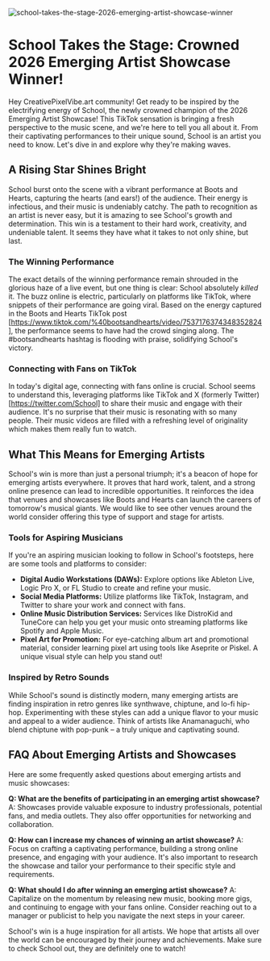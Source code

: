 ![school-takes-the-stage-2026-emerging-artist-showcase-winner](https://images.pexels.com/photos/5648355/pexels-photo-5648355.jpeg?auto=compress&cs=tinysrgb&fit=crop&h=627&w=1200)

# School Takes the Stage: Crowned 2026 Emerging Artist Showcase Winner!

Hey CreativePixelVibe.art community! Get ready to be inspired by the electrifying energy of School, the newly crowned champion of the 2026 Emerging Artist Showcase! This TikTok sensation is bringing a fresh perspective to the music scene, and we're here to tell you all about it. From their captivating performances to their unique sound, School is an artist you need to know. Let's dive in and explore why they're making waves.

## A Rising Star Shines Bright

School burst onto the scene with a vibrant performance at Boots and Hearts, capturing the hearts (and ears!) of the audience. Their energy is infectious, and their music is undeniably catchy. The path to recognition as an artist is never easy, but it is amazing to see School's growth and determination. This win is a testament to their hard work, creativity, and undeniable talent. It seems they have what it takes to not only shine, but last.

### The Winning Performance

The exact details of the winning performance remain shrouded in the glorious haze of a live event, but one thing is clear: School absolutely *killed* it.  The buzz online is electric, particularly on platforms like TikTok, where snippets of their performance are going viral.  Based on the energy captured in the Boots and Hearts TikTok post [https://www.tiktok.com/%40bootsandhearts/video/7537176374348352824], the performance seems to have had the crowd singing along. The #bootsandhearts hashtag is flooding with praise, solidifying School's victory.

### Connecting with Fans on TikTok

In today's digital age, connecting with fans online is crucial. School seems to understand this, leveraging platforms like TikTok and X (formerly Twitter) [https://twitter.com/School] to share their music and engage with their audience. It's no surprise that their music is resonating with so many people. Their music videos are filled with a refreshing level of originality which makes them really fun to watch.

## What This Means for Emerging Artists

School's win is more than just a personal triumph; it's a beacon of hope for emerging artists everywhere. It proves that hard work, talent, and a strong online presence can lead to incredible opportunities. It reinforces the idea that venues and showcases like Boots and Hearts can launch the careers of tomorrow's musical giants. We would like to see other venues around the world consider offering this type of support and stage for artists.

###  Tools for Aspiring Musicians

If you're an aspiring musician looking to follow in School's footsteps, here are some tools and platforms to consider:

*   **Digital Audio Workstations (DAWs):** Explore options like Ableton Live, Logic Pro X, or FL Studio to create and refine your music.
*   **Social Media Platforms:** Utilize platforms like TikTok, Instagram, and Twitter to share your work and connect with fans.
*   **Online Music Distribution Services:** Services like DistroKid and TuneCore can help you get your music onto streaming platforms like Spotify and Apple Music.
*   **Pixel Art for Promotion:** For eye-catching album art and promotional material, consider learning pixel art using tools like Aseprite or Piskel.  A unique visual style can help you stand out!

###  Inspired by Retro Sounds

While School's sound is distinctly modern, many emerging artists are finding inspiration in retro genres like synthwave, chiptune, and lo-fi hip-hop.  Experimenting with these styles can add a unique flavor to your music and appeal to a wider audience.  Think of artists like Anamanaguchi, who blend chiptune with pop-punk – a truly unique and captivating sound.

## FAQ About Emerging Artists and Showcases

Here are some frequently asked questions about emerging artists and music showcases:

**Q: What are the benefits of participating in an emerging artist showcase?**
A: Showcases provide valuable exposure to industry professionals, potential fans, and media outlets. They also offer opportunities for networking and collaboration.

**Q: How can I increase my chances of winning an artist showcase?**
A: Focus on crafting a captivating performance, building a strong online presence, and engaging with your audience. It's also important to research the showcase and tailor your performance to their specific style and requirements.

**Q: What should I do after winning an emerging artist showcase?**
A: Capitalize on the momentum by releasing new music, booking more gigs, and continuing to engage with your fans online. Consider reaching out to a manager or publicist to help you navigate the next steps in your career.

School's win is a huge inspiration for all artists. We hope that artists all over the world can be encouraged by their journey and achievements. Make sure to check School out, they are definitely one to watch!
